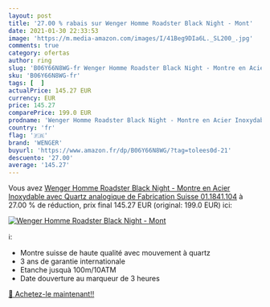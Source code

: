 ```yaml
---
layout: post
title: '27.00 % rabais sur Wenger Homme Roadster Black Night - Mont'
date: 2021-01-30 22:33:53
image: 'https://m.media-amazon.com/images/I/41Beg9DIa6L._SL200_.jpg'
comments: true
category: ofertas
author: ring
slug: 'B06Y66N8WG-fr Wenger Homme Roadster Black Night - Montre en Acier...'
sku: 'B06Y66N8WG-fr'
tags: [  ]
actualPrice: 145.27 EUR
currency: EUR
price: 145.27
comparePrice: 199.0 EUR
prodname: 'Wenger Homme Roadster Black Night - Montre en Acier Inoxydable avec Quartz  analogique  de Fabrication Suisse 01.1841.104'
country: 'fr'
flag: '🇫🇷'
brand: 'WENGER'
buyurl: 'https://www.amazon.fr/dp/B06Y66N8WG/?tag=tolees0d-21'
descuento: '27.00'
average: '145.27'
---
```


Vous avez [Wenger Homme Roadster Black Night - Montre en Acier Inoxydable avec Quartz  analogique  de Fabrication Suisse 01.1841.104](https://www.amazon.fr/dp/B06Y66N8WG/?tag=tolees0d-21)  à  27.00 % de réduction, prix final  145.27 EUR (original: 199.0 EUR) ici:

[![Wenger Homme Roadster Black Night - Mont](https://m.media-amazon.com/images/I/41Beg9DIa6L._SL200_.jpg)](https://www.amazon.fr/dp/B06Y66N8WG/?tag=tolees0d-21)

ℹ️:

- Montre suisse de haute qualité avec mouvement à quartz
- 3 ans de garantie internationale
- Etanche jusquà 100m/10ATM
- Date douverture au marqueur de 3 heures

[🛒 Achetez-le maintenant!!](https://www.amazon.fr/dp/B06Y66N8WG/?tag=tolees0d-21)
